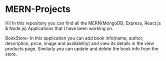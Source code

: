 # MERN-Projects
Hi! In this repository you can find all the MERN(MongoDB, Express, React.js &amp; Node.js) Applications that I have been working on. 

BookStore- In this application you can add book info(name, author, description, price, image and availability) and view its details in the view products page. Similarly you can update and delete the book info from the store.



